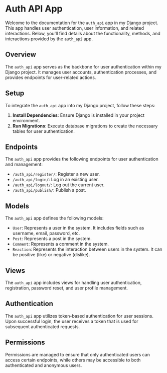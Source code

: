 # Auth API App

Welcome to the documentation for the `auth_api` app in my Django project. This app handles user authentication, user information, and related interactions. Below, you'll find details about the functionality, methods, and interactions provided by the `auth_api` app.

## Overview

The `auth_api` app serves as the backbone for user authentication within my Django project. It manages user accounts, authentication processes, and provides endpoints for user-related actions.

## Setup

To integrate the `auth_api` app into my Django project, follow these steps:

1. **Install Dependencies**: Ensure Django is installed in your project environment.
2. **Run Migrations**: Execute database migrations to create the necessary tables for user authentication.

## Endpoints

The `auth_api` app provides the following endpoints for user authentication and management:

- `/auth_api/register/`: Register a new user.
- `/auth_api/login/`: Log in an existing user.
- `/auth_api/logout/`: Log out the current user.
- `/auth_api/publish/`: Publish a post.

<!--
                    --------------------
                    ~ Work in Progress ~
                    --------------------

- `/api/auth/user/`: Retrieve the details of the current user.
- `/api/auth/user/update/`: Update the details of the current user.
- `/api/auth/user/change-password/`: Change the password of the current user.
- `/api/auth/password-reset/`: Initiate the password reset process.
- `/api/auth/password-reset/confirm/`: Confirm the password reset request.
  -->

## Models

The `auth_api` app defines the following models:

- `User`: Represents a user in the system. It includes fields such as username, email, password, etc.
- `Post`: Represents a post in the system.
- `Comment`: Represents a comment in the system.
- `Reaction`: Represents the interaction between users in the system. It can be positive (like) or negative (dislike).

## Views

The `auth_api` app includes views for handling user authentication, registration, password reset, and user profile management.

## Authentication

The `auth_api` app utilizes token-based authentication for user sessions. Upon successful login, the user receives a token that is used for subsequent authenticated requests.

## Permissions

Permissions are managed to ensure that only authenticated users can access certain endpoints, while others may be accessible to both authenticated and anonymous users.
